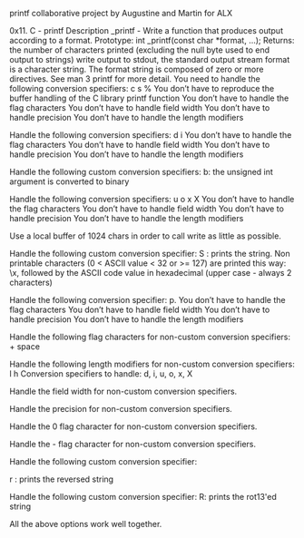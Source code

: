 printf collaborative project by Augustine and Martin for ALX

0x11. C - printf
Description
_printf - Write a function that produces output according to a format. Prototype: int _printf(const char *format, ...); Returns: the number of characters printed (excluding the null byte used to end output to strings) write output to stdout, the standard output stream format is a character string. The format string is composed of zero or more directives. See man 3 printf for more detail. You need to handle the following conversion specifiers: c s % You don’t have to reproduce the buffer handling of the C library printf function You don’t have to handle the flag characters You don’t have to handle field width You don’t have to handle precision You don’t have to handle the length modifiers

Handle the following conversion specifiers: d i You don’t have to handle the flag characters You don’t have to handle field width You don’t have to handle precision You don’t have to handle the length modifiers

Handle the following custom conversion specifiers: b: the unsigned int argument is converted to binary

Handle the following conversion specifiers: u o x X You don’t have to handle the flag characters You don’t have to handle field width You don’t have to handle precision You don’t have to handle the length modifiers

Use a local buffer of 1024 chars in order to call write as little as possible.

Handle the following custom conversion specifier: S : prints the string. Non printable characters (0 < ASCII value < 32 or >= 127) are printed this way: \x, followed by the ASCII code value in hexadecimal (upper case - always 2 characters)

Handle the following conversion specifier: p. You don’t have to handle the flag characters You don’t have to handle field width You don’t have to handle precision You don’t have to handle the length modifiers

Handle the following flag characters for non-custom conversion specifiers: + space

Handle the following length modifiers for non-custom conversion specifiers: l h Conversion specifiers to handle: d, i, u, o, x, X

Handle the field width for non-custom conversion specifiers.

Handle the precision for non-custom conversion specifiers.

Handle the 0 flag character for non-custom conversion specifiers.

Handle the - flag character for non-custom conversion specifiers.

Handle the following custom conversion specifier:

r : prints the reversed string

Handle the following custom conversion specifier: R: prints the rot13'ed string

All the above options work well together.
